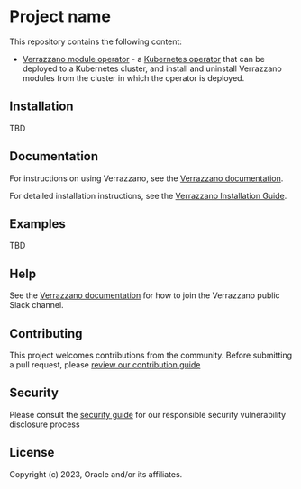 
# Project name

This repository contains the following content:

- [Verrazzano module operator](./module-operator) - a [Kubernetes operator](https://kubernetes.io/docs/concepts/extend-kubernetes/operator/) that can
  be deployed to a Kubernetes cluster, and install and uninstall Verrazzano modules from the cluster in which the operator is deployed.

## Installation

TBD

## Documentation

For instructions on using Verrazzano, see the [Verrazzano documentation](https://verrazzano.io/latest/docs/).

For detailed installation instructions, see the [Verrazzano Installation Guide](https://verrazzano.io/latest/docs/setup/install/installation/).

## Examples

TBD

## Help

See the [Verrazzano documentation](https://verrazzano.io/latest/) for how to join the Verrazzano 
public Slack channel.

## Contributing

This project welcomes contributions from the community. Before submitting a pull request, please [review our contribution guide](./CONTRIBUTING.md)

## Security

Please consult the [security guide](./SECURITY.md) for our responsible security vulnerability disclosure process

## License

Copyright (c) 2023, Oracle and/or its affiliates.


